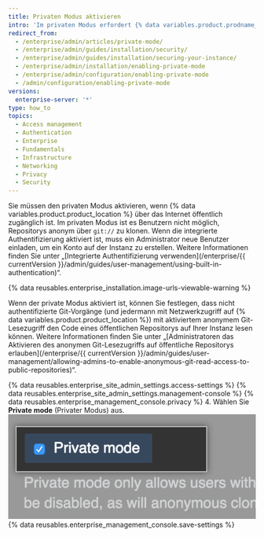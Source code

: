 ```yaml
---
title: Privaten Modus aktivieren
intro: 'Im privaten Modus erfordert {% data variables.product.prodname_ghe_server %}, dass sich jeder Benutzer anmeldet, um auf die Installation zuzugreifen.'
redirect_from:
  - /enterprise/admin/articles/private-mode/
  - /enterprise/admin/guides/installation/security/
  - /enterprise/admin/guides/installation/securing-your-instance/
  - /enterprise/admin/installation/enabling-private-mode
  - /enterprise/admin/configuration/enabling-private-mode
  - /admin/configuration/enabling-private-mode
versions:
  enterprise-server: '*'
type: how_to
topics:
  - Access management
  - Authentication
  - Enterprise
  - Fundamentals
  - Infrastructure
  - Networking
  - Privacy
  - Security
---
```

Sie müssen den privaten Modus aktivieren, wenn {% data variables.product.product_location %} über das Internet öffentlich zugänglich ist. Im privaten Modus ist es Benutzern nicht möglich, Repositorys anonym über `git://` zu klonen. Wenn die integrierte Authentifizierung aktiviert ist, muss ein Administrator neue Benutzer einladen, um ein Konto auf der Instanz zu erstellen. Weitere Informationen finden Sie unter „[Integrierte Authentifizierung verwenden](/enterprise/{{ currentVersion }}/admin/guides/user-management/using-built-in-authentication)“.

{% data reusables.enterprise_installation.image-urls-viewable-warning %}

Wenn der private Modus aktiviert ist, können Sie festlegen, dass nicht authentifizierte Git-Vorgänge (und jedermann mit Netzwerkzugriff auf {% data variables.product.product_location %}) mit aktiviertem anonymem Git-Lesezugriff den Code eines öffentlichen Repositorys auf Ihrer Instanz lesen können. Weitere Informationen finden Sie unter „[Administratoren das Aktivieren des anonymen Git-Lesezugriffs auf öffentliche Repositorys erlauben](/enterprise/{{ currentVersion }}/admin/guides/user-management/allowing-admins-to-enable-anonymous-git-read-access-to-public-repositories)“.

{% data reusables.enterprise_site_admin_settings.access-settings %}
{% data reusables.enterprise_site_admin_settings.management-console %}
{% data reusables.enterprise_management_console.privacy %}
4. Wählen Sie **Private mode** (Privater Modus) aus. ![Kontrollkästchen zum Aktivieren des privaten Modus](/assets/images/enterprise/management-console/private-mode-checkbox.png)
{% data reusables.enterprise_management_console.save-settings %}
